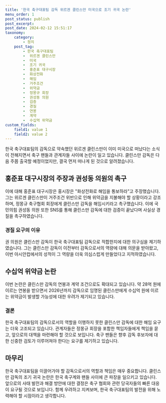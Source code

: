 ```yaml
---
title: '한국 축구대표팀 감독 위르겐 클린스만 미국으로 조기 귀국 논란'
menu_order: 1
post_status: publish
post_excerpt: 
post_date: 2024-02-12 15:51:17
taxonomy:
    category:
        - 정치
    post_tag:
        - 한국 축구대표팀
        -  위르겐 클린스만
        -  미국
        -  조기 귀국
        -  홍준표 대구시장
        -  화상전화
        -  해임
        -  거주조건
        -  위약금
        -  정몽규 회장
        -  권성동 의원
        -  검증
        -  경질
        -  연봉
        -  계약
        -  수십억 위약금
custom_fields:
    field1: value 1
    field2: value 2
---
```


한국 축구대표팀의 감독으로 약속했던 위르겐 클린스만이 이미 미국으로 떠났다는 소식이 전해지면서 축구 팬들과 관계자들 사이에 논란이 일고 있습니다. 클린스만 감독은 다음 주쯤 출국할 예정이었지만, 결국 먼저 떠나게 된 것으로 알려졌습니다.
## 홍준표 대구시장의 주장과 권성동 의원의 촉구
이에 대해 홍준표 대구시장은 홍시장은 "화상전화로 해임을 통보하라"고 주장했습니다. 그는 위르겐 클린스만이 거주조건 위반으로 인해 위약금을 지불해야 할 상황이라고 강조하며, 정몽규 축구협회 회장에게 클린스만 감독을 해임시키라고 촉구했습니다. 이에 국민의힘 권성동 의원 또한 SNS를 통해 클린스만 감독에 대한 검증이 끝났다며 사실상 경질을 촉구하였습니다.
### 경질 요구의 이유
권 의원은 클린스만 감독이 한국 축구대표팀 감독으로 적합한지에 대한 의구심을 제기하였습니다. 그는 클린스만 감독이 이전부터 감독으로서의 역량에 대해 의문을 받아왔고, 이번 아시안컵에서의 성적이 그 역량을 더욱 의심스럽게 만들었다고 지적하였습니다.
## 수십억 위약금 논란
이번 논란은 클린스만 감독의 연봉과 계약 조건으로도 확대되고 있습니다. 약 28억 원에 이르는 연봉을 받으면서 2026년까지 감독으로 임명된 클린스만에게 수십억 원에 이르는 위약금이 발생할 가능성에 대한 우려가 제기되고 있습니다.
### 결론
한국 축구대표팀의 감독으로서의 역할을 이행하지 못한 클린스만 감독에 대한 해임 요구는 더욱 고조되고 있습니다. 관계자들은 정몽규 회장을 포함한 책임자들에게 책임을 묻고, 앞으로의 대책을 마련해야 할 것으로 보입니다. 축구 팬들은 향후 감독 후보자에 대한 신중한 검토가 이루어져야 한다는 요구를 제기하고 있습니다.
## 마무리
한국 축구대표팀을 이끌어가야 할 감독으로서의 역할과 책임은 매우 중요합니다. 클린스만 감독의 조기 귀국 논란은 한국 축구계와 팬들 사이에 큰 파장을 일으키고 있습니다. 앞으로의 사태 발전과 해결 방안에 대한 결정은 축구 협회와 관련 당국자들의 빠른 대응이 요구될 것으로 보입니다. 함께 우려하고 지켜보며, 한국 축구대표팀의 발전을 위해 노력해야 할 시점이라고 생각합니다.
